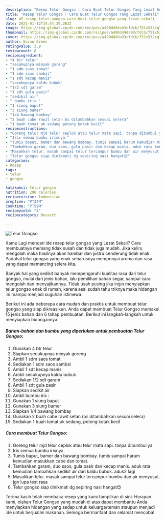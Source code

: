 ```yaml
---
description: "Resep Telur Gongso | Cara Buat Telur Gongso Yang Lezat Sekali"
title: "Resep Telur Gongso | Cara Buat Telur Gongso Yang Lezat Sekali"
slug: 45-resep-telur-gongso-cara-buat-telur-gongso-yang-lezat-sekali
date: 2021-01-12T14:44:39.262Z
image: https://img-global.cpcdn.com/recipes/a490d49da93cfdcb/751x532cq70/telur-gongso-foto-resep-utama.jpg
thumbnail: https://img-global.cpcdn.com/recipes/a490d49da93cfdcb/751x532cq70/telur-gongso-foto-resep-utama.jpg
cover: https://img-global.cpcdn.com/recipes/a490d49da93cfdcb/751x532cq70/telur-gongso-foto-resep-utama.jpg
author: Susan Green
ratingvalue: 3.9
reviewcount: 8
recipeingredient:
- "4 btr telur"
- "secukupnya minyak goreng"
- "1 sdm saos tomat"
- "1 sdm saos sambal"
- "1 sdt kecap manis"
- "secukupnya kaldu bubuk"
- "1/2 sdt garam"
- "1 sdt gula pasir"
- "sedikit air"
- " bumbu iris "
- "1 siung baput"
- "3 siung bamer"
- "1/4 bawang bombay"
- "2 buah cabe rawit setan bs ditambahkan sesuai selera"
- "1 buah tomat uk sedang potong kotak kecil"
recipeinstructions:
- "Goreng telur mjd telur ceplok atau telur mata sapi. tanpa dibumbui ya"
- "Iris semua bumbu irisnya."
- "Tumis baput, bamer dan bawang bombay. tumis sampai harum kemudian masukkan cabe dan tomat."
- "Tambahkan garam, duo saos, gula pasir dan kecap manis. aduk rata kemudian tambahkan sedikit air dan kaldu bubuk. aduk2 lagi"
- "Masukkan telur. masak sampai telur tercampur bumbu dan air menyusut. jgn lupa test rasa"
- "Telur gongso siap dinikmati dg sepiring nasi hangat😊"
categories:
- Resep
tags:
- telur
- gongso

katakunci: telur gongso 
nutrition: 298 calories
recipecuisine: Indonesian
preptime: "PT34M"
cooktime: "PT59M"
recipeyield: "4"
recipecategory: Dessert

---
```



![Telur Gongso](https://img-global.cpcdn.com/recipes/a490d49da93cfdcb/751x532cq70/telur-gongso-foto-resep-utama.jpg)

Kamu Lagi mencari ide resep telur gongso yang Lezat Sekali? Cara membuatnya memang tidak susah dan tidak juga mudah. Jika keliru mengolah maka hasilnya akan hambar dan justru cenderung tidak enak. Padahal telur gongso yang enak seharusnya mempunyai aroma dan rasa yang dapat memancing selera kita.

Banyak hal yang sedikit banyak mempengaruhi kualitas rasa dari telur gongso, mulai dari jenis bahan, lalu pemilihan bahan segar, sampai cara mengolah dan menyajikannya. Tidak usah pusing jika ingin menyiapkan telur gongso enak di rumah, karena asal sudah tahu triknya maka hidangan ini mampu menjadi suguhan istimewa.




Berikut ini ada beberapa cara mudah dan praktis untuk membuat telur gongso yang siap dikreasikan. Anda dapat membuat Telur Gongso memakai 15 jenis bahan dan 6 tahap pembuatan. Berikut ini langkah-langkah untuk menyiapkan hidangannya.

<!--inarticleads1-->

##### Bahan-bahan dan bumbu yang diperlukan untuk pembuatan Telur Gongso:

1. Gunakan 4 btr telur
1. Siapkan secukupnya minyak goreng
1. Ambil 1 sdm saos tomat
1. Sediakan 1 sdm saos sambal
1. Ambil 1 sdt kecap manis
1. Ambil secukupnya kaldu bubuk
1. Sediakan 1/2 sdt garam
1. Ambil 1 sdt gula pasir
1. Siapkan sedikit air
1. Ambil  bumbu iris :
1. Gunakan 1 siung baput
1. Gunakan 3 siung bamer
1. Siapkan 1/4 bawang bombay
1. Gunakan 2 buah cabe rawit setan (bs ditambahkan sesuai selera)
1. Sediakan 1 buah tomat uk sedang, potong kotak kecil




<!--inarticleads2-->

##### Cara membuat Telur Gongso:

1. Goreng telur mjd telur ceplok atau telur mata sapi. tanpa dibumbui ya
1. Iris semua bumbu irisnya.
1. Tumis baput, bamer dan bawang bombay. tumis sampai harum kemudian masukkan cabe dan tomat.
1. Tambahkan garam, duo saos, gula pasir dan kecap manis. aduk rata kemudian tambahkan sedikit air dan kaldu bubuk. aduk2 lagi
1. Masukkan telur. masak sampai telur tercampur bumbu dan air menyusut. jgn lupa test rasa
1. Telur gongso siap dinikmati dg sepiring nasi hangat😊




Terima kasih telah membaca resep yang kami tampilkan di sini. Harapan kami, olahan Telur Gongso yang mudah di atas dapat membantu Anda menyiapkan hidangan yang sedap untuk keluarga/teman ataupun menjadi ide untuk berjualan makanan. Semoga bermanfaat dan selamat mencoba!

